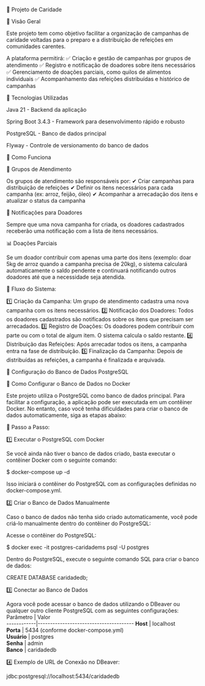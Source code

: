 📌 Projeto de Caridade

📖 Visão Geral

Este projeto tem como objetivo facilitar a organização de campanhas de caridade voltadas para o preparo e a distribuição de refeições em comunidades carentes.

A plataforma permitirá:
✅ Criação e gestão de campanhas por grupos de atendimento
✅ Registro e notificação de doadores sobre itens necessários
✅ Gerenciamento de doações parciais, como quilos de alimentos individuais
✅ Acompanhamento das refeições distribuídas e histórico de campanhas

🚀 Tecnologias Utilizadas

Java 21 - Backend da aplicação

Spring Boot 3.4.3 - Framework para desenvolvimento rápido e robusto

PostgreSQL - Banco de dados principal

Flyway - Controle de versionamento do banco de dados

🎯 Como Funciona

🏡 Grupos de Atendimento

Os grupos de atendimento são responsáveis por:
✔ Criar campanhas para distribuição de refeições
✔ Definir os itens necessários para cada campanha (ex: arroz, feijão, óleo)
✔ Acompanhar a arrecadação dos itens e atualizar o status da campanha

📩 Notificações para Doadores

Sempre que uma nova campanha for criada, os doadores cadastrados receberão uma notificação com a lista de itens necessários.

📊 Doações Parciais

Se um doador contribuir com apenas uma parte dos itens (exemplo: doar 5kg de arroz quando a campanha precisa de 20kg), o sistema calculará automaticamente o saldo pendente e continuará notificando outros doadores até que a necessidade seja atendida.

🔄 Fluxo do Sistema:

1️⃣ Criação da Campanha: Um grupo de atendimento cadastra uma nova campanha com os itens necessários.
2️⃣ Notificação dos Doadores: Todos os doadores cadastrados são notificados sobre os itens que precisam ser arrecadados.
3️⃣ Registro de Doações: Os doadores podem contribuir com parte ou com o total de algum item. O sistema calcula o saldo restante.
4️⃣ Distribuição das Refeições: Após arrecadar todos os itens, a campanha entra na fase de distribuição.
5️⃣ Finalização da Campanha: Depois de distribuídas as refeições, a campanha é finalizada e arquivada.

🔧 Configuração do Banco de Dados PostgreSQL

🐳 Como Configurar o Banco de Dados no Docker

Este projeto utiliza o PostgreSQL como banco de dados principal. Para facilitar a configuração, a aplicação pode ser executada em um contêiner Docker. No entanto, caso você tenha dificuldades para criar o banco de dados automaticamente, siga as etapas abaixo:

📌 Passo a Passo:

1️⃣ Executar o PostgreSQL com Docker

Se você ainda não tiver o banco de dados criado, basta executar o contêiner Docker com o seguinte comando:

$ docker-compose up -d

Isso iniciará o contêiner do PostgreSQL com as configurações definidas no docker-compose.yml.

2️⃣ Criar o Banco de Dados Manualmente

Caso o banco de dados não tenha sido criado automaticamente, você pode criá-lo manualmente dentro do contêiner do PostgreSQL:

Acesse o contêiner do PostgreSQL:

$ docker exec -it postgres-caridadems psql -U postgres

Dentro do PostgreSQL, execute o seguinte comando SQL para criar o banco de dados:

CREATE DATABASE caridadedb;

3️⃣ Conectar ao Banco de Dados

Agora você pode acessar o banco de dados utilizando o DBeaver ou qualquer outro cliente PostgreSQL com as seguintes configurações:
Parâmetro   | Valor                                  
------------|---------------------------------------
**Host**    | localhost                            
**Porta**   | 5434 (conforme docker-compose.yml)  
**Usuário** | postgres                             
**Senha**   | admin                                
**Banco**   | caridadedb

4️⃣ Exemplo de URL de Conexão no DBeaver:

jdbc:postgresql://localhost:5434/caridadedb

